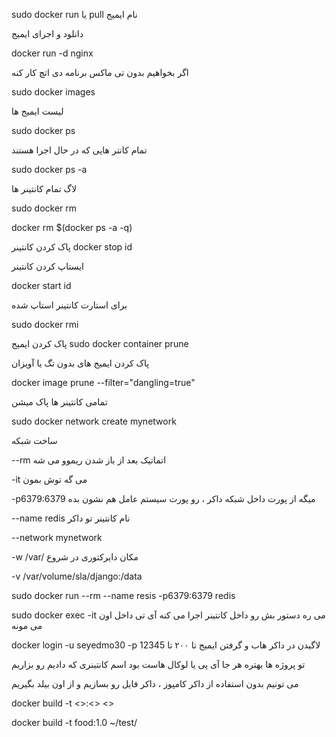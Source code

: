 sudo docker run یا pull نام ایمیج

دانلود و اجرای ایمیج 

docker run -d nginx

اگر بخواهیم بدون تی ماکس برنامه دی اتچ کار کنه 

sudo docker images

لیست ایمیج ها 

sudo docker ps

تمام کانتر هایی که در حال اجرا هستند 

sudo docker ps -a

لاگ تمام کانتینر ها 

sudo docker rm <id>
  

docker rm $(docker ps -a -q)

  
  
پاک کردن کانتینر
docker stop id
  
ایستاپ کردن کانتینر 

docker start id
  
  
  
برای استارت کانتینر استاپ شده 

sudo docker rmi
  
  
پاک کردن ایمیج
sudo docker container prune

  
پاک کردن ایمیج های بدون تگ یا آویزان
  
docker image prune --filter="dangling=true"
  
  
تمامی کانتینر ها پاک میشن 

sudo docker network create mynetwork
  
ساخت شبکه 


  
  --rm اتماتیک بعد از باز شدن ریموو می شه

  
  -it می گه توش بمون 

  
  -p6379:6379 میگه از پورت داخل شبکه داکر ، رو پورت سیستم عامل هم نشون بده

  
  --name redis نام کانتینر تو داکر

  
  --network mynetwork

  
  -w /var/ مکان دایرکتوری در شروع
  
  
  -v /var/volume/sla/django:/data

  
  sudo docker run --rm  --name resis -p6379:6379 redis 


  sudo docker exec -it <id> <bash>
می ره دستور بش رو داخل کانتینر اجرا می کنه
آی تی داخل اون می مونه 


  docker login -u seyedmo30 -p 12345
لاگیدن در داکر هاب و گرفتن ایمیج تا ۲۰۰ تا


تو پروژه ها بهتره هر جا آی پی یا لوکال هاست بود
اسم کانتینری که دادیم رو بزاریم

  
  
  
  
  می تونیم بدون استفاده از داکر کامپوز ، داکر فایل رو بسازیم و از اون بیلد بگیریم
  
  
  docker build -t <<name>>:<<version>> <<directory>>
  
  
  docker build -t food:1.0 ~/test/
  
  
  
